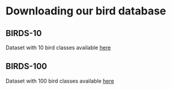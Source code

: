 # Downloading our bird database

## BIRDS-10

Dataset with 10 bird classes available [here](https://we.tl/t-bHcX745Pfd)

## BIRDS-100

Dataset with 100 bird classes available [here](https://we.tl/t-bHcX745Pfd)


